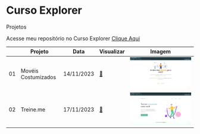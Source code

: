 # Curso Explorer

Projetos 

Acesse meu repositório no Curso Explorer [Clique Aqui ](https://github.com/helena-antoni/curso-explorer)

 <table>
      <thead>
        <tr>
          <th>
          </th>
          <th>Projeto</th>
          <th>Data</th>
          <th>Visualizar</th>
          <th>Imagem</th>
        </tr>
      </thead>
      <tbody>
        <tr>
          <td>01</td>
          <td>Movéis Costumizados</td>
          <td>14/11/2023</td>
          <td><a target="_blank" href="https://helena-antoni.github.io/curso-explorer/01-ambientes-unicos/">🔗</a></td>
          <td><img src="./_assets/01.jpg" alt=""> </td>
        </tr>
        <tr>
          <td>02</td>
          <td>Treine.me</td>
          <td>17/11/2023</td>
          <td><a target="_blank" href="https://helena-antoni.github.io/curso-explorer/02-treine-me/">🔗</a></td>
          <td><img src="./_assets/02.jpg" alt=""> </td>
        </tr>
      </tbody>
    </table>

 
